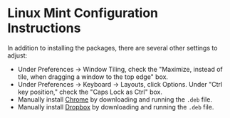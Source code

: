 # Linux Mint Configuration Instructions

In addition to installing the packages, there are several other settings to
adjust:

* Under Preferences -> Window Tiling, check the "Maximize, instead of tile, when
  dragging a window to the top edge" box.
* Under Preferences -> Keyboard -> Layouts, click Options. Under "Ctrl key
  position," check the "Caps Lock as Ctrl" box.
* Manually install [Chrome](https://www.google.com/chrome) by downloading and
  running the `.deb` file.
* Manually install [Dropbox](https://www.dropbox.com/install) by downloading and
  running the `.deb` file.
